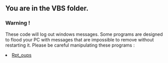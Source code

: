 <h2>You are in the VBS folder.</h2>
<h3>Warning !</h3>
<p>These code will log out windows messages. Some programs are designed to flood your PC with messages that are impossible to remove without restarting it. Please be careful manipulating these programs :</p>
<u>
  <li>Rpt_oups</li>
</u>
